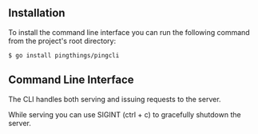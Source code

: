 ## Installation

To install the command line interface you can run the following command from the project's root directory:

```
$ go install pingthings/pingcli
```

## Command Line Interface

The CLI handles both serving and issuing requests to the server.

While serving you can use SIGINT (ctrl + c) to gracefully shutdown the server.
